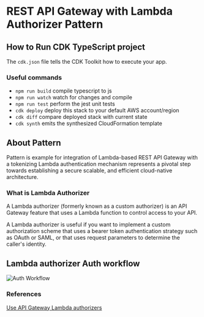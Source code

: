 # REST API Gateway with Lambda Authorizer Pattern

## How to Run CDK TypeScript project

The `cdk.json` file tells the CDK Toolkit how to execute your app.

### Useful commands

* `npm run build`   compile typescript to js
* `npm run watch`   watch for changes and compile
* `npm run test`    perform the jest unit tests
* `cdk deploy`      deploy this stack to your default AWS account/region
* `cdk diff`        compare deployed stack with current state
* `cdk synth`       emits the synthesized CloudFormation template

## About Pattern

Pattern is example for integration of Lambda-based REST API Gateway with a tokenizing Lambda authentication mechanism represents a pivotal step towards establishing a secure scalable, and efficient cloud-native architecture.

### What is Lambda Authorizer

A Lambda authorizer (formerly known as a custom authorizer) is an API Gateway feature that uses a Lambda function to control access to your API.

A Lambda authorizer is useful if you want to implement a custom authorization scheme that uses a bearer token authentication strategy such as OAuth or SAML, or that uses request parameters to determine the caller's identity.

## Lambda authorizer Auth workflow

![Auth Workflow](https://docs.aws.amazon.com/images/apigateway/latest/developerguide/images/custom-auth-workflow.png)

### References

[Use API Gateway Lambda authorizers](https://docs.aws.amazon.com/apigateway/latest/developerguide/apigateway-use-lambda-authorizer.html)
